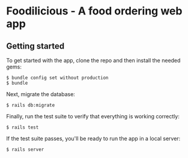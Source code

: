 # Foodilicious - A food ordering web app

## Getting started
To get started with the app, clone the repo and then install the needed gems:
```
$ bundle config set without production
$ bundle
```
Next, migrate the database:
```
$ rails db:migrate
```
Finally, run the test suite to verify that everything is working correctly:
```
$ rails test
```
If the test suite passes, you'll be ready to run the app in a local server:
```
$ rails server
```
